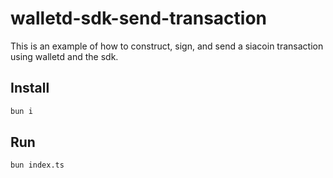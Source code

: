 # walletd-sdk-send-transaction

This is an example of how to construct, sign, and send a siacoin transaction using walletd and the sdk.

## Install

```sh
bun i
```

## Run

```sh
bun index.ts
```

